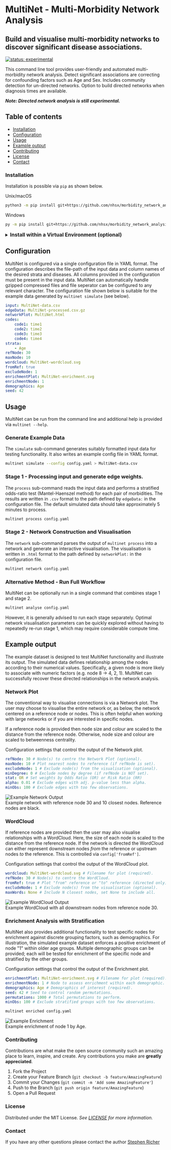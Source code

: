 # MultiNet - Multi-Morbidity Network Analysis

## Build and visualise multi-morbidity networks to discover significant disease associations.

[![status: experimental](https://github.com/GIScience/badges/raw/master/status/experimental.svg)](https://github.com/GIScience/badges#experimental)

This command line tool provides user-friendly and automated multi-morbidity network analysis.
Detect significant associations are correcting for confounding factors such as Age and Sex.
Includes community detection for un-directed networks.
Option to build directed networks when diagnosis times are available.

***Note: Directed network analysis is still experimental.***

## Table of contents

  * [Installation](#installation)
  * [Configuration](#configuration)
  * [Usage](#usage)
  * [Example output](#example-output)
  * [Contributing](#contributing)
  * [License](#license)
  * [Contact](#contact)

### Installation
Installation is possible via `pip` as shown below.

Unix/macOS
```bash
python3 -m pip install git+https://github.com/nhsx/morbidity_network_analysis.git
```

Windows
```bash
py -m pip install git+https://github.com/nhsx/morbidity_network_analysis.git
```

<details>
<summary><strong><font size="+0.5">Install within a Virtual Environment (optional)</font></strong></summary>

<details>
<summary><strong>Unix/macOS</strong></summary>

```bash
python -m venv multinet
source multinet/bin/activate
python3 -m pip install git+https://github.com/nhsx/morbidity_network_analysis.git
```
</details>

<details>
<summary><strong>Windows</strong></summary>

```bash
py -m venv multinet
multinet/Scripts/Activate.ps1
py -m pip install git+https://github.com/nhsx/morbidity_network_analysis.git
```

If running scripts is disabled on your system then run the following command before activating your environment.

```bash
Set-ExecutionPolicy -ExecutionPolicy RemoteSigned -Scope CurrentUser
```
</details>
</details>


## Configuration
MultiNet is configured via a single configuration file in YAML format.
The configuration describes the file-path of the input data and column names of the desired strata and diseases.
All columns provided in the configuration must be present in the input data.
MultiNet can automatically handle gzipped compressed files and file seperator can be configured to any relevant character.
The configuration file shown below is suitable for the example data generated by ```multinet simulate``` (see below).

```yaml
input: MultiNet-data.csv
edgeData: MultiNet-processed.csv.gz
networkPlot: MultiNet.html
codes:
    code1: time1
    code2: time2
    code3: time3
    code4: time4
strata:
    - Age
refNode: 30
maxNode: 10
wordcloud: MultiNet-wordcloud.svg
fromRef: true
excludeNode: 1
enrichmentPlot: MultiNet-enrichment.svg
enrichmentNode: 1
demographics: Age
seed: 42

```


## Usage
MultiNet can be run from the command line and additional help is provided via ```multinet --help```.

### Generate Example Data
The ```simulate``` sub-command generates suitably formatted input data for testing functionality.
It also writes an example config file in YAML format.

```bash
multinet simulate --config config.yaml > MultiNet-data.csv
```

### Stage 1 - Processing input and generate edge weights.
The ```process``` sub-command reads the input data and performs a stratified odds-ratio test (Mantel-Haenszel method) for each pair of morbidities.
The results are written in `.csv` format to the path defined by `edgeData:` in the configuration file.
The default simulated data should take approximately 5 minutes to process.

```bash
multinet process config.yaml
```

### Stage 2 - Network Construction and Visualisation
The ```network``` sub-command parses the output of ```multinet process``` into a network and generate an interactive visualisation.
The visualisation is written in `.html` format to the path defined by `networkPlot:` in the configuration file.

```bash
multinet network config.yaml
```

### Alternative Method - Run Full Workflow
MultiNet can be optionally run in a single command that combines stage 1 and stage 2.

```bash
multinet analyse config.yaml
```

However, it is generally advised to run each stage separately.
Optimal network visualisation parameters can be quickly explored without having to repeatedly re-run stage 1, which may require considerable compute time.


## Example output
The example dataset is designed to test MultiNet functionality and illustrate its output.
The simulated data defines relationship among the nodes according to their numerical values.
Specifically, a given node is more likely to associate with numeric factors (e.g. node 8 -> 4, 2, 1).
MultiNet can successfully recover these directed relationships in the network analysis.


### Network Plot
The conventional way to visualise connections is via a Network plot.
The user may choose to visualise the entire network or, as below, the network centered on a reference node or nodes.
This is often helpful when working with large networks or if you are interested in specific nodes.

If a reference node is provided then node size and colour are scaled to the distance from the reference node.
Otherwise, node size and colour are scaled to betweenness centrality.

Configuration settings that control the output of the Network plot.
```yaml
refNode: 30 # Node(s) to centre the Network Plot (optional).  
maxNode: 10 # Plot nearest nodes to reference (if refNode is set).
excludeNode: 1 # Exclude node(s) from the visualisation (optional).
minDegree: 0 # Exclude nodes by degree (if refNode is NOT set).
stat: OR # Set weights by Odds Ratio (OR) or Risk Ratio (RR)
alpha: 0.01 # Exclude edges with adj. p-value less than alpha.
minObs: 100 # Exclude edges with too few observations.
```

![Example Network Output](./README_files/exampleNet-ref.png)
 <br> Example network with reference node 30 and 10 closest nodes. Reference nodes are black.


### WordCloud
If reference nodes are provided then the user may also visualise relationships with a WordCloud.
Here, the size of each node is scaled to the distance from the reference node.
If the network is directed the WordCloud can either represent downstream nodes _from_ the reference or upstream nodes _to_ the reference.
This is controlled via `config['fromRef']`.

Configuration settings that control the output of the WordCloud plot.
```yaml
wordcloud: MultiNet-wordcloud.svg # Filename for plot (required).
refNode: 30 # Node(s) to centre the WordCloud.  
fromRef: true # Plot "from" reference or "to" reference (directed only)
excludeNode: 1 # Exclude node(s) from the visualisation (optional).
maxWords: None # Include N closest nodes, set None to include all.
```

![Example WordCloud Output](./README_files/exampleNet-wordcloud.svg)
 <br> Example WordCloud with all downstream nodes from reference node 30.


### Enrichment Analysis with Stratification
MultiNet also provides additional functionality to test specific nodes for enrichment against discrete grouping factors, such as demographics.
For illustration, the simulated example dataset enforces a positive enrichment of node "1" within older age groups.
Multiple demographic groups can be provided; each will be tested for enrichment of the specific node and stratified by the other groups.

Configuration settings that control the output of the Enrichment plot.
```yaml
enrichmentPlot: MultiNet-enrichment.svg # Filename for plot (required).
enrichmentNode: 1 # Node to assess enrichment within each demographic.
demographics: Age # Demographics of interest (required).
seed: 42 # Seed to control random permutations.
permutations: 1000 # Total permutations to perform.
minObs: 100 # Exclude stratified groups with too few observations.
```

```bash
multinet enriched config.yaml
```

![Example Enrichment](./README_files/exampleNet-enrichment.svg)
 <br> Example enrichment of node 1 by Age.


### Contributing
Contributions are what make the open source community such an amazing place to learn, inspire, and create. Any contributions you make are **greatly appreciated**.

1. Fork the Project
2. Create your Feature Branch (`git checkout -b feature/AmazingFeature`)
3. Commit your Changes (`git commit -m 'Add some AmazingFeature'`)
4. Push to the Branch (`git push origin feature/AmazingFeature`)
5. Open a Pull Request


### License
Distributed under the MIT License. _See [LICENSE](./LICENSE) for more information._


### Contact
If you have any other questions please contact the author [Stephen Richer](mailto:stephen.richer@proton.me?subject=[GitHub]%20multinet)
